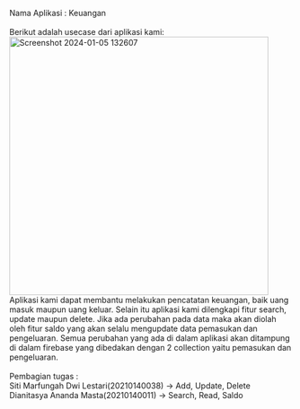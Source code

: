 Nama Aplikasi : Keuangan
<br><br>
Berikut adalah usecase dari aplikasi kami: 
<br>
<img width="461" alt="Screenshot 2024-01-05 132607" src="https://github.com/SitiMarfungahDwiLestari/Keuangan/assets/115131610/8d20e9a4-a6da-4b96-a354-4ff606a54faa">
<br>
Aplikasi kami dapat membantu melakukan pencatatan keuangan, baik uang masuk maupun uang keluar. Selain itu aplikasi kami dilengkapi fitur search, update maupun delete. Jika ada perubahan pada data maka akan diolah oleh fitur saldo yang akan selalu mengupdate data pemasukan dan pengeluaran. Semua perubahan yang ada di dalam aplikasi akan ditampung di dalam firebase yang dibedakan dengan 2 collection yaitu pemasukan dan pengeluaran.
<br><br>
Pembagian tugas :<br>
Siti Marfungah Dwi Lestari(20210140038) -> Add, Update, Delete<br>
Dianitasya Ananda Masta(20210140011) -> Search, Read, Saldo
